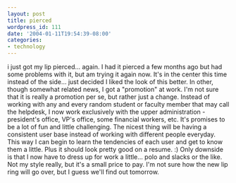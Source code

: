 ```yaml
---
layout: post
title: pierced
wordpress_id: 111
date: '2004-01-11T19:54:39-08:00'
categories:
- technology
---
```

i just got my lip pierced... again.  I had it pierced a few months ago but
had some problems with it, but am trying it again now.  It's in the center this
time instead of the side... just decided I liked the look of this better.  In
other, though somewhat related news, I got a "promotion" at work.  I'm not sure
that it is really a promotion per se, but rather just a change.  Instead of
working with any and every random student or faculty member that may call the
helpdesk, I now work exclusively with the upper administration - president's
office, VP's office, some financial workers, etc.  It's promises to be a lot of
fun and little challenging.  The nicest thing will be having a consistent user
base instead of working with different people everyday.  This way I can begin
to learn the tendencies of each user and get to know them a little.  Plus it
should look pretty good on a resume. :)  Only downside is that I now have to
dress up for work a little... polo and slacks or the like.  Not my style
really, but it's a small price to pay.  I'm not sure how the new lip ring will
go over, but I guess we'll find out tomorrow.
